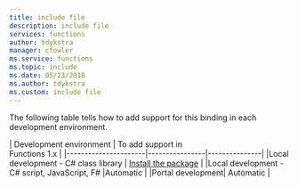```yaml
---
title: include file
description: include file
services: functions
author: tdykstra
manager: cfowler
ms.service: functions
ms.topic: include
ms.date: 05/23/2018
ms.author: tdykstra
ms.custom: include file
---
```


The following table tells how to add support for this binding in each development environment.

| Development environment               | To add support in <br>Functions 1.x  |
|----------------------|----------------|---------------|
|Local development - C# class library       | [Install the package](../articles/azure-functions/functions-triggers-bindings.md#local-csharp) | 
|Local development - C# script, JavaScript, F# |Automatic         |
|Portal development|  Automatic    |
